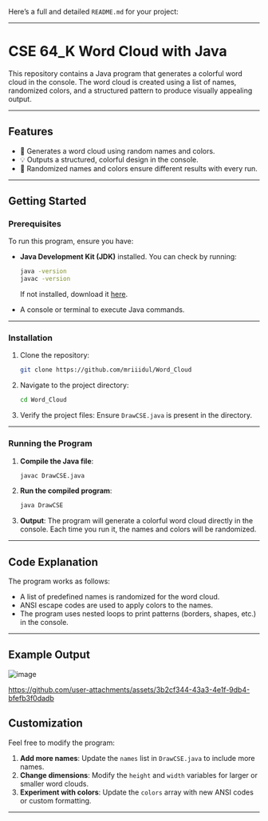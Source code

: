 Here’s a full and detailed `README.md` for your project:

---

# **CSE 64_K Word Cloud with Java**

This repository contains a Java program that generates a colorful word cloud in the console. The word cloud is created using a list of names, randomized colors, and a structured pattern to produce visually appealing output.

---

## **Features**
- 🎨 Generates a word cloud using random names and colors.
- 💡 Outputs a structured, colorful design in the console.
- 🔄 Randomized names and colors ensure different results with every run.

---

## **Getting Started**

### Prerequisites
To run this program, ensure you have:
- **Java Development Kit (JDK)** installed. You can check by running:
  ```bash
  java -version
  javac -version
  ```
  If not installed, download it [here](https://www.oracle.com/java/technologies/javase-jdk11-downloads.html).

- A console or terminal to execute Java commands.

---

### Installation

1. Clone the repository:
   ```bash
   git clone https://github.com/mriiidul/Word_Cloud
   ```

2. Navigate to the project directory:
   ```bash
   cd Word_Cloud
   ```

3. Verify the project files:
   Ensure `DrawCSE.java` is present in the directory.

---

### Running the Program

1. **Compile the Java file**:
   ```bash
   javac DrawCSE.java
   ```

2. **Run the compiled program**:
   ```bash
   java DrawCSE
   ```

3. **Output**:
   The program will generate a colorful word cloud directly in the console. Each time you run it, the names and colors will be randomized.

---

## **Code Explanation**
The program works as follows:
- A list of predefined names is randomized for the word cloud.
- ANSI escape codes are used to apply colors to the names.
- The program uses nested loops to print patterns (borders, shapes, etc.) in the console.

---

## **Example Output**

![image](https://github.com/user-attachments/assets/5e6711d4-25ca-49dc-8f8e-fd02375ff4aa)

https://github.com/user-attachments/assets/3b2cf344-43a3-4e1f-9db4-bfefb3f0dadb

## **Customization**
Feel free to modify the program:
1. **Add more names**:
   Update the `names` list in `DrawCSE.java` to include more names.
2. **Change dimensions**:
   Modify the `height` and `width` variables for larger or smaller word clouds.
3. **Experiment with colors**:
   Update the `colors` array with new ANSI codes or custom formatting.

---
